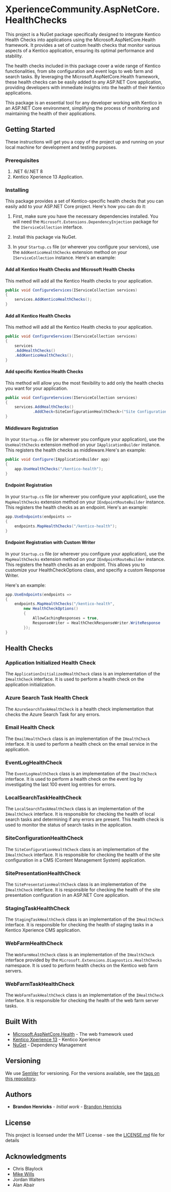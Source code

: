 # XperienceCommunity.AspNetCore.HealthChecks

This project is a NuGet package specifically designed to integrate Kentico Health Checks into applications using the Microsoft.AspNetCore.Health framework. It provides a set of custom health checks that monitor various aspects of a Kentico application, ensuring its optimal performance and stability.

The health checks included in this package cover a wide range of Kentico functionalities, from site configuration and event logs to web farm and search tasks. By leveraging the Microsoft.AspNetCore.Health framework, these health checks can be easily added to any ASP.NET Core application, providing developers with immediate insights into the health of their Kentico applications.

This package is an essential tool for any developer working with Kentico in an ASP.NET Core environment, simplifying the process of monitoring and maintaining the health of their applications.

## Getting Started

These instructions will get you a copy of the project up and running on your local machine for development and testing purposes.

### Prerequisites

1. .NET 6/.NET 8 
2. Kentico Xperience 13 Application.

### Installing

This package provides a set of Kentico-specific health checks that you can easily add to your ASP.NET Core project. Here's how you can do it:

1. First, make sure you have the necessary dependencies installed. You will need the `Microsoft.Extensions.DependencyInjection` package for the `IServiceCollection` interface.

2. Install this package via NuGet.

3. In your `Startup.cs` file (or wherever you configure your services), use the `AddKenticoHealthChecks` extension method on your `IServiceCollection` instance. Here's an example:

#### Add all Kentico Health Checks and Microsoft Health Checks
This method will add all the Kentico Health checks to your application.

```csharp
public void ConfigureServices(IServiceCollection services)
{
    services.AddKenticoHealthChecks();
}
```

#### Add all Kentico Health Checks
This method will add all the Kentico Health checks to your application.

```csharp
public void ConfigureServices(IServiceCollection services)
{
    services
    .AddHealthChecks()
    .AddKenticoHealthChecks();
}
```

#### Add specific Kentico Health Checks
This method will allow you the most flexibility to add only the health checks you want for your application.

```csharp
public void ConfigureServices(IServiceCollection services)
{
    services.AddHealthChecks()
            .AddCheck<SiteConfigurationHealthCheck>("Site Configuration Health Check");
}
```

#### Middleware Registration

In your `Startup.cs` file (or wherever you configure your application), use the `UseHealthChecks` extension method on your `IApplicationBuilder` instance. This registers the health checks as middleware.Here's an example:

```csharp
public void Configure(IApplicationBuilder app)
{    
    app.UseHealthChecks("/kentico-health");
}
```

#### Endpoint Registration

In your `Startup.cs` file (or wherever you configure your application), use the `MapHealthChecks` extension method on your `IEndpointRouteBuilder` instance. This registers the health checks as an endpoint.
Here's an example:

```csharp
app.UseEndpoints(endpoints =>
{
    endpoints.MapHealthChecks("/kentico-health");
}
```

#### Endpoint Registration with Custom Writer

In your `Startup.cs` file (or wherever you configure your application), use the `MapHealthChecks` extension method on your `IEndpointRouteBuilder` instance. This registers the health checks as an endpoint.
This allows you to customize your HealthCheckOptions class, and specifiy a custom Response Writer.

Here's an example:

```csharp
app.UseEndpoints(endpoints =>
{
    endpoints.MapHealthChecks("/kentico-health",
        new HealthCheckOptions()
        {
            AllowCachingResponses = true,
            ResponseWriter = HealthCheckResponseWriter.WriteResponse
        });
}
```

## Health Checks

### Application Initialized Health Check

The `ApplicationInitializedHealthCheck` class is an implementation of the `IHealthCheck` interface. It is used to perform a health check on the application initialization. 

### Azure Search Task Health Check

The `AzureSearchTaskHealthCheck` is a health check implementation that checks the Azure Search Task for any errors.

### Email Health Check

The `EmailHealthCheck` class is an implementation of the `IHealthCheck` interface. It is used to perform a health check on the email service in the application.

### EventLogHealthCheck

The `EventLogHealthCheck` class is an implementation of the `IHealthCheck` interface. It is used to perform a health check on the event log by investigating the last 100 event log entries for errors. 

### LocalSearchTaskHealthCheck

The `LocalSearchTaskHealthCheck` class is an implementation of the `IHealthCheck` interface. It is responsible for checking the health of local search tasks and determining if any errors are present. This health check is used to monitor the status of search tasks in the application.

### SiteConfigurationHealthCheck

The `SiteConfigurationHealthCheck` class is an implementation of the `IHealthCheck` interface. It is responsible for checking the health of the site configuration in a CMS (Content Management System) application. 

### SitePresentationHealthCheck

The `SitePresentationHealthCheck` class is an implementation of the `IHealthCheck` interface. It is responsible for checking the health of the site presentation configuration in an ASP.NET Core application.

### StagingTaskHealthCheck

The `StagingTaskHealthCheck` class is an implementation of the `IHealthCheck` interface. It is responsible for checking the health of staging tasks in a Kentico Xperience CMS application.

### WebFarmHealthCheck

The `WebFarmHealthCheck` class is an implementation of the `IHealthCheck` interface provided by the `Microsoft.Extensions.Diagnostics.HealthChecks` namespace. It is used to perform health checks on the Kentico web farm servers.

### WebFarmTaskHealthCheck

The `WebFarmTaskHealthCheck` class is an implementation of the `IHealthCheck` interface. It is responsible for checking the health of the web farm server tasks. 

## Built With

* [Microsoft.AspNetCore.Health](https://www.nuget.org/packages/Microsoft.AspNetCore.Diagnostics.HealthChecks/) - The web framework used
* [Kentico Xperience 13](https://www.kentico.com) - Kentico Xperience
* [NuGet](https://nuget.org/) - Dependency Management

## Versioning

We use [SemVer](http://semver.org/) for versioning. For the versions available, see the [tags on this repository](https://github.com/your/project/tags). 

## Authors

* **Brandon Henricks** - *Initial work* - [Brandon Henricks](https://github.com/brandonhenricks)

## License

This project is licensed under the MIT License - see the [LICENSE.md](LICENSE.md) file for details

## Acknowledgments

* Chris Blaylock
* [Mike Wills](https://github.com/heywills)
* Jordan Walters
* Alan Abair